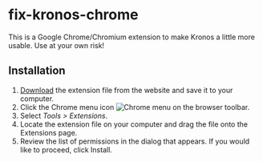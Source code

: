 fix-kronos-chrome
=================

This is a Google Chrome/Chromium extension to make Kronos a little more usable. Use at your own risk!

Installation
------------

1. [Download](pkg/fix-kronos-chrome.crx) the extension file from the website and save it to your computer.
2. Click the Chrome menu icon ![Chrome menu](https://storage.googleapis.com/support-kms-prod/SNP_2696434_en_v1) on the browser toolbar.
3. Select *Tools > Extensions*.
4. Locate the extension file on your computer and drag the file onto the Extensions page.
5. Review the list of permissions in the dialog that appears. If you would like to proceed, click Install.
